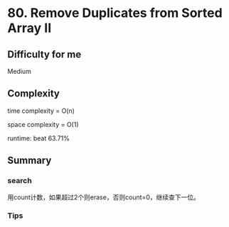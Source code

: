 # 80. Remove Duplicates from Sorted Array II
## Difficulty for me

Medium

## Complexity
time complexity = O(n)

space complexity = O(1)

runtime: beat 63.71%

## Summary
### search

用count计数，如果超过2个则erase，否则count=0，继续查下一位。

### Tips

